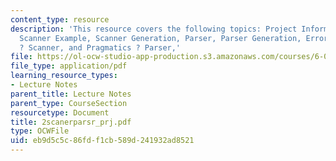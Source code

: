 ```yaml
---
content_type: resource
description: 'This resource covers the following topics: Project Information, Scanner,
  Scanner Example, Scanner Generation, Parser, Parser Generation, Errors, Pragmatics
  ? Scanner, and Pragmatics ? Parser,'
file: https://ol-ocw-studio-app-production.s3.amazonaws.com/courses/6-035-computer-language-engineering-sma-5502-fall-2005/eb9d5c5c86fdf1cb589d241932ad8521_2scanerparsr_prj.pdf
file_type: application/pdf
learning_resource_types:
- Lecture Notes
parent_title: Lecture Notes
parent_type: CourseSection
resourcetype: Document
title: 2scanerparsr_prj.pdf
type: OCWFile
uid: eb9d5c5c-86fd-f1cb-589d-241932ad8521
---
```


